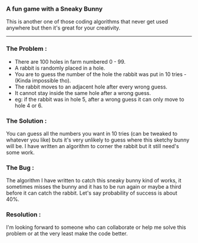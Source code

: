 ### A fun game with a Sneaky Bunny
This is another one of those coding algorithms that never get used anywhere but then it's great for your creativity.
<hr>

### The Problem :
- There are 100 holes in farm numbered 0 - 99.
- A rabbit is randomly placed in a hole.
- You are to guess the number of the hole the rabbit was put in 10 tries - (Kinda impossible tho).
- The rabbit moves to an adjacent hole after every wrong guess.
- It cannot stay inside the same hole after a wrong guess.
- eg: if the rabbit was in hole 5, after a wrong guess it can only move to hole 4 or 6.

### The Solution :
You can guess all the numbers you want in 10 tries (can be tweaked to whatever you like) buts it's very unlikely to guess where this sketchy bunny will be.
I have written an algorithm to corner the rabbit but it still need's some work.

### The Bug :
The algorithm I have written to catch this sneaky bunny kind of works, it sometimes misses the bunny and it has to be run again or maybe a third before it can catch the rabbit.
Let's say probability of success is about 40%.

### Resolution :
I'm looking forward to someone who can collaborate or help me solve this problem or at the very least make the code better.
